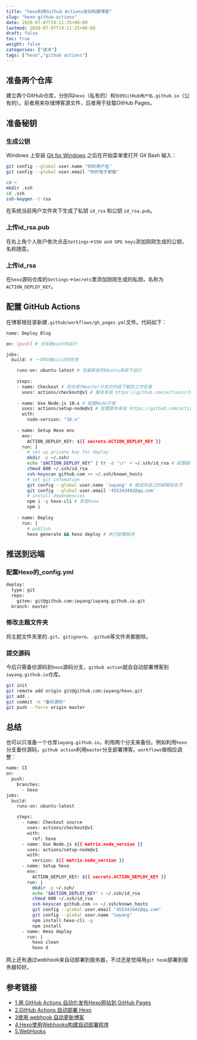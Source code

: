```yaml
---
title: "hexo利用Github Actions自动构建博客"
slug: "hexo-github-actions"
date: 2020-07-07T19:11:25+08:00
lastmod: 2020-07-07T19:11:25+08:00
draft: false
toc: true
weight: false
categories: ["技术"]
tags: ["hexo","github actions"]
---
```


## 准备两个仓库

建立两个GitHub仓库，分别叫`hexo`（私有的）和`你的GitHub用户名.github.io`（公有的）。前者用来存储博客源文件，后者用于挂载GitHub Pages。

## 准备秘钥

### 生成公钥

Windows 上安装 [Git for Windows](https://git-for-windows.github.io/) 之后在开始菜单里打开 Git Bash 输入：

```bash
git config --global user.name "你的用户名"
git config --global user.email "你的电子邮箱"
```

```bash
cd ~
mkdir .ssh
cd .ssh
ssh-keygen -t rsa
```

在系统当前用户文件夹下生成了私钥 `id_rsa` 和公钥 `id_rsa.pub`。

### 上传id_rsa.pub

在右上角个人账户依次点击`Settings`->`SSH and GPG keys`添加刚刚生成的公钥，名称随意。

### 上传id_rsa

在`hexo`源码仓库的`Settings`->`Secrets`里添加刚刚生成的私钥，名称为 `ACTION_DEPLOY_KEY`。

## 配置 GitHub Actions

在博客根目录新建`.github/workflows/gh_pages.yml`文件。代码如下：

```bash
name: Deploy Blog

on: [push] # 当有新push时运行

jobs:
  build: # 一项叫做build的任务

    runs-on: ubuntu-latest # 在最新版的Ubuntu系统下运行
    
    steps:
    - name: Checkout # 将仓库内master分支的内容下载到工作目录
      uses: actions/checkout@v1 # 脚本来自 https://github.com/actions/checkout
      
    - name: Use Node.js 10.x # 配置Node环境
      uses: actions/setup-node@v1 # 配置脚本来自 https://github.com/actions/setup-node
      with:
        node-version: "10.x"
    
    - name: Setup Hexo env
      env:
        ACTION_DEPLOY_KEY: ${{ secrets.ACTION_DEPLOY_KEY }}
      run: |
        # set up private key for deploy
        mkdir -p ~/.ssh/
        echo "$ACTION_DEPLOY_KEY" | tr -d '\r' > ~/.ssh/id_rsa # 配置秘钥
        chmod 600 ~/.ssh/id_rsa
        ssh-keyscan github.com >> ~/.ssh/known_hosts
        # set git infomation
        git config --global user.name 'iwyang' # 换成你自己的邮箱和名字
        git config --global user.email '455343442@qq.com'
        # install dependencies
        npm i -g hexo-cli # 安装hexo
        npm i
  
    - name: Deploy
      run: |
        # publish
        hexo generate && hexo deploy # 执行部署程序
```

## 推送到远端

### 配置Hexo的_config.yml

```bash
deploy:
  type: git
  repo:
    gitee: git@github.com:iwyang/iwyang.github.io.git
  branch: master
```

### 修改主题文件夹

将主题文件夹里的`.git`、`gitignore`、`.github`等文件夹都删除。

### 提交源码

今后只需备份源码到`hexo`源码分支，`gitbub action`就会自动部署博客到`iwyang.github.io`仓库。

```bash
git init
git remote add origin git@github.com:iwyang/hexo.git
git add .
git commit -m "备份源码"
git push --force origin master
```

## 总结

也可以只准备一个仓库`iwyang.github.io`，利用两个分支来备份。例如利用`hexo`分支备份源码，`github action`利用`master`分支部署博客。`workflows`做相应调整：

```bash
name: CI
on:
  push:
    branches:
      - hexo
jobs:
  build:
    runs-on: ubuntu-latest

    steps:
      - name: Checkout source
        uses: actions/checkout@v1
        with:
          ref: hexo
      - name: Use Node.js ${{ matrix.node_version }}
        uses: actions/setup-node@v1
        with:
          version: ${{ matrix.node_version }}
      - name: Setup hexo
        env:
          ACTION_DEPLOY_KEY: ${{ secrets.ACTION_DEPLOY_KEY }}
        run: |
          mkdir -p ~/.ssh/
          echo "$ACTION_DEPLOY_KEY" > ~/.ssh/id_rsa
          chmod 600 ~/.ssh/id_rsa
          ssh-keyscan github.com >> ~/.ssh/known_hosts
          git config --global user.email "455343442@qq.com"
          git config --global user.name "iwyang"
          npm install hexo-cli -g
          npm install
      - name: Hexo deploy
        run: |
          hexo clean
          hexo d
```

网上还有通过webhook来自动部署到服务器，不过还是觉得用`git hook`部署到服务器较好。

## 参考链接

+ [1.用 GitHub Actions 自动化发布Hexo网站到 GitHub Pages](https://juejin.im/post/5da03d5e6fb9a04e046bc3a2)
+ [2.GitHub Actions 自动部署 Hexo](https://segmentfault.com/a/1190000022360769)
+ [3使用 webhook 自动更新博客](https://blog.cugxuan.cn/2019/03/23/Git/Use-Webhook-To-Update-Blog/)
+ [4.Hexo使用Webhooks构建自动部署程序](https://jsonpop.cn/posts/27f296b8/)
+ [5.WebHooks](http://devgou.com/article/Git-WebHooks/)
